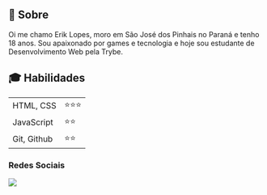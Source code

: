 
## 📖 Sobre

Oi me chamo Erik Lopes, moro em São José dos Pinhais no Paraná e tenho 18 anos.
Sou apaixonado por games e tecnologia e hoje sou estudante de Desenvolvimento Web pela Trybe.

## 🎓 Habilidades

<table class="tg">
    <tr>
    <td>HTML, CSS</td>
    <td>⭐⭐⭐</td>
  </tr>
  <tr>
    <td>JavaScript</td>
    <td>⭐⭐</td>
  </tr>
  <tr>
    <td>Git, Github</td>
    <td>⭐⭐</td>
  </tr>

</table>

### Redes Sociais
[<img src="https://img.shields.io/badge/Instagram-E4405F?style=for-the-badge&logo=instagram&logoColor=white">](https://www.instagram.com/lumiite/)
